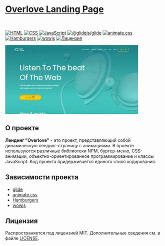 <h1><a href="https://overlove.netlify.app">Overlove Landing Page</a></h1>
<br/>


[![HTML](https://img.shields.io/badge/HTML-5-e34c26?style=for-the-badge)](https://github.com/kluevevga/lavproduct/blob/master/LICENSE)
[![CSS](https://img.shields.io/badge/CSS-3-2965f1?style=for-the-badge)](https://github.com/kluevevga/lavproduct/blob/master/LICENSE)
[![JavaScript](https://img.shields.io/badge/JavaScript-ES6-f1e05a?style=for-the-badge)](https://github.com/kluevevga/lavproduct/blob/master/LICENSE)
[![@glidejs/glide](https://img.shields.io/badge/@glidejs/glide-3.4.1-ffcc66?style=for-the-badge)](https://github.com/kluevevga/Mogo/blob/master/LICENSE)
[![animate.css](https://img.shields.io/badge/animate.css-4.0.0-2965f1?style=for-the-badge)](https://www.npmjs.com/package/animate.css?activeTab=versions)
[![Hamburgers](https://img.shields.io/badge/Hamburgers-1.0.0-ff7e2d?style=for-the-badge)](https://www.npmjs.com/package/hamburgers)
[![wowjs](https://img.shields.io/badge/wowjs-2.0.6-ffdb58?style=for-the-badge)](https://www.npmjs.com/package/wowjs)
[![Лицензия](https://img.shields.io/github/license/kluevevga/lavproduct?color=6cc644&style=for-the-badge)](https://github.com/kluevevga/lavproduct/blob/master/LICENSE)



<img height="220" src="preview.gif" alt="preview" />

## О проекте

**Лендинг "Overlove"** - это проект, представляющий собой динамическую лендинг-страницу с анимациями. В проекте
используются различные библиотеки NPM, бургер-меню, CSS-анимации, объектно-ориентированное программирование и классы
JavaScript. Код проекта придерживается единого стиля кодирования.

## Зависимости проекта

* <a href='https://www.npmjs.com/package/@glidejs/glide'>glide</a>
* <a href='https://www.npmjs.com/package/animate.css?activeTab=versions'>animate.css</a>
* <a href='https://www.npmjs.com/package/hamburgers'>Hamburgers</a>
* <a href='https://www.npmjs.com/package/wowjs'>wowjs</a>

## Лицензия

Распространяется под лицензией MIT. Дополнительные сведения см. в
файле [LICENSE](https://github.com/kluevevga/Overlove/blob/master/LICENSE).
